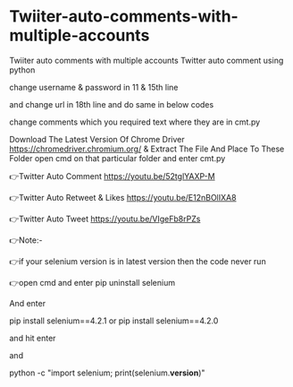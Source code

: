 # Twiiter-auto-comments-with-multiple-accounts
Twiiter auto comments with multiple accounts
Twitter auto comment using python

change username & password in 11 & 15th line

and change url in 18th line and do same in below codes 

change comments which you required text where they are in cmt.py 

Download The Latest Version Of Chrome Driver https://chromedriver.chromium.org/ & Extract The File And Place To These Folder open cmd  on that particular folder and enter cmt.py

👉Twitter Auto Comment https://youtu.be/52tglYAXP-M

👉Twitter Auto Retweet & Likes https://youtu.be/E12nBOlIXA8

👉Twitter Auto Tweet https://youtu.be/VIgeFb8rPZs

👉Note:-

👉if your selenium version is in latest version then 
the code never run 

👉open cmd and enter pip uninstall selenium

And enter 

pip install selenium==4.2.1
or
pip install selenium==4.2.0

and hit enter 

and 

python -c "import selenium; print(selenium.__version__)"
<to check the current version of selenium>
